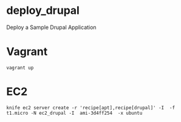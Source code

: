 deploy_drupal
=============

Deploy a Sample Drupal Application

Vagrant
======

`vagrant up`

EC2
===

`knife ec2 server create -r 'recipe[apt],recipe[drupal]' -I  -f t1.micro -N ec2_drupal -I  ami-3d4ff254  -x ubuntu`
